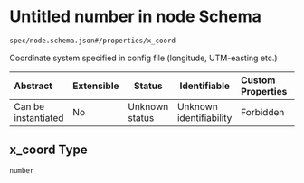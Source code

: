 # Untitled number in node Schema

```txt
spec/node.schema.json#/properties/x_coord
```

Coordinate system specified in config file (longitude, UTM-easting etc.)


| Abstract            | Extensible | Status         | Identifiable            | Custom Properties | Additional Properties | Access Restrictions | Defined In                                                              |
| :------------------ | ---------- | -------------- | ----------------------- | :---------------- | --------------------- | ------------------- | ----------------------------------------------------------------------- |
| Can be instantiated | No         | Unknown status | Unknown identifiability | Forbidden         | Allowed               | none                | [node.schema.json\*](../../out/node.schema.json "open original schema") |

## x_coord Type

`number`
